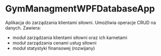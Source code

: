 # GymManagmentWPFDatabaseApp
Aplikacja do zarządzania klientami siłowni. Umożliwia operacje CRUD na danych. Zawiera:
* moduł zarządzania klientami siłowni oraz ich karnetami
* moduł zarządzania cenami usług siłowni
* moduł statystyki finansowej (rozwijany)
